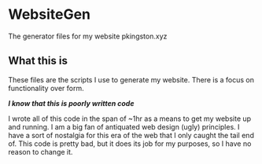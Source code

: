 # WebsiteGen
The generator files for my website pkingston.xyz

## What this is
These files are the scripts I use to generate my website. There is a focus on functionality over form.

***I know that this is poorly written code***

I wrote all of this code in the span of ~1hr as a means to get my website up and running. I am a big fan of antiquated web design (ugly) principles. I have a sort of nostalgia for this era of the web that I only caught the tail end of. This code is pretty bad, but it does its job for my purposes, so I have no reason to change it. 
